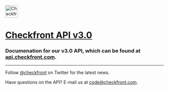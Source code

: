 
<a href="https://www.checkfront.com?cfcp=api">
    <img src="https://www.checkfront.com/wp-content/themes/checkfront/resources/assets/images/logos/checkfront/Checkfront_Color.png" height="40" alt="Checkfront" />
</a>

# [Checkfront API v3.0](http://api.checkfront.com/)

### Documenation for our v3.0 API, which can be found at [api.checkfront.com](http://api.checkfront.com/).

---

Follow [@checkfront](https://twitter.com/checkfront) on Twitter for the latest news.

Have questions on the API?  E-mail us at [code@checkfront.com](mailto:code@checkfront.com).


